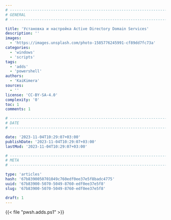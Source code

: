 ```yaml
---
# -------------------------------------------------------------------------------------------------------------------- #
# GENERAL
# -------------------------------------------------------------------------------------------------------------------- #

title: 'Установка и настройка Active Directory Domain Services'
description: ''
images:
  - 'https://images.unsplash.com/photo-1585776245991-cf89dd7fc73a'
categories:
  - 'windows'
  - 'scripts'
tags:
  - 'adds'
  - 'powershell'
authors:
  - 'KaiKimera'
sources:
  - ''
license: 'CC-BY-SA-4.0'
complexity: '0'
toc: 1
comments: 1

# -------------------------------------------------------------------------------------------------------------------- #
# DATE
# -------------------------------------------------------------------------------------------------------------------- #

date: '2023-11-04T10:29:07+03:00'
publishDate: '2023-11-04T10:29:07+03:00'
lastMod: '2023-11-04T10:29:07+03:00'

# -------------------------------------------------------------------------------------------------------------------- #
# META
# -------------------------------------------------------------------------------------------------------------------- #

type: 'articles'
hash: '67b8390050701049c760edf0ee37e5f8badc4775'
uuid: '67b83900-5070-5049-8760-edf0ee37e5f8'
slug: '67b83900-5070-5049-8760-edf0ee37e5f8'

draft: 1
---
```


<!--more-->

{{< file "pwsh.adds.ps1" >}}
